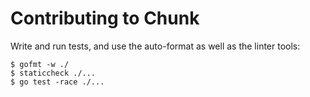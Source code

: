 # Contributing to Chunk

Write and run tests, and use the auto-format as well as the linter tools:

```console
$ gofmt -w ./
$ staticcheck ./...
$ go test -race ./...
```
